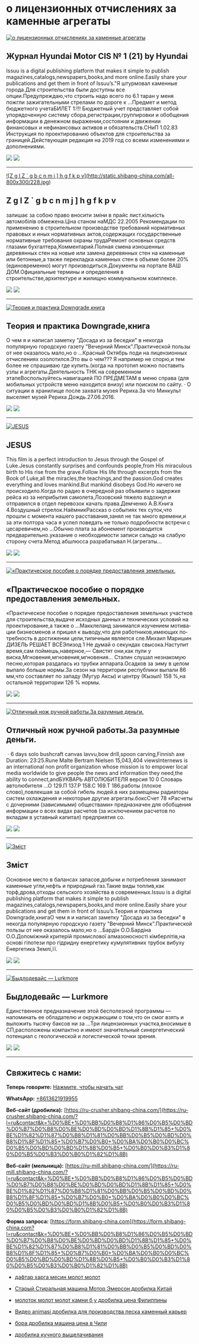 # о лицензионных отчислениях за каменные агрегаты

<a href="https://swt.shibang-china.com/?l=ru&img&k=%D0%BE+%D0%BB%D0%B8%D1%86%D0%B5%D0%BD%D0%B7%D0%B8%D0%BE%D0%BD%D0%BD%D1%8B%D1%85+%D0%BE%D1%82%D1%87%D0%B8%D1%81%D0%BB%D0%B5%D0%BD%D0%B8%D1%8F%D1%85+%D0%B7%D0%B0+%D0%BA%D0%B0%D0%BC%D0%B5%D0%BD%D0%BD%D1%8B%D0%B5+%D0%B0%D0%B3%D1%80%D0%B5%D0%B3%D0%B0%D1%82%D1%8B" target="_blank">![о лицензионных отчислениях за каменные агрегаты](http://static.shibang-china.com/all-800x300/935.jpg)</a>

## Журнал Hyundai Motor CIS № 1 (21) by Hyundai
Issuu is a digital publishing platform that makes it simple to publish magazines,catalogs,newspapers,books,and more online.Easily share your publications and get them in front of Issuu’s.&quot;Я штурмовал каменные города.Для строительства были доступны все опции.Предупреждаю,что строить надо всего по 6.1 таран у меня пожгли зажигательными стрелами по дороге к …Предмет и метод бюджетного учетаБИЛЕТ 1:!!! Бюджетный учет представляет собой упорядоченную систему сбора,регистрации,группировки и обобщения информации в денежном выражении,состоянии и движении финансовых и нефинансовых активов и обязательств.СНиП 1.02.83 Инструкция по проектированию объектов для строительства за границей.Действующая редакция на 2019 год со всеми изменениями и дополнениями.


<a href="https://whatsapp.shibangsoft.com/WhatsApp.php" target="_blank" title="WhatsApp">![](http://static.shibang-china.com/icon/whatsapp.png)</a> <a href="https://swt.shibang-china.com/?l=ru&icon&k=%D0%BE+%D0%BB%D0%B8%D1%86%D0%B5%D0%BD%D0%B7%D0%B8%D0%BE%D0%BD%D0%BD%D1%8B%D1%85+%D0%BE%D1%82%D1%87%D0%B8%D1%81%D0%BB%D0%B5%D0%BD%D0%B8%D1%8F%D1%85+%D0%B7%D0%B0+%D0%BA%D0%B0%D0%BC%D0%B5%D0%BD%D0%BD%D1%8B%D0%B5+%D0%B0%D0%B3%D1%80%D0%B5%D0%B3%D0%B0%D1%82%D1%8B" target="_blank">![](http://static.shibang-china.com/icon/chat-ru.png)</a>

---

<a href="https://swt.shibang-china.com/?l=ru&img&k=%D0%BE+%D0%BB%D0%B8%D1%86%D0%B5%D0%BD%D0%B7%D0%B8%D0%BE%D0%BD%D0%BD%D1%8B%D1%85+%D0%BE%D1%82%D1%87%D0%B8%D1%81%D0%BB%D0%B5%D0%BD%D0%B8%D1%8F%D1%85+%D0%B7%D0%B0+%D0%BA%D0%B0%D0%BC%D0%B5%D0%BD%D0%BD%D1%8B%D0%B5+%D0%B0%D0%B3%D1%80%D0%B5%D0%B3%D0%B0%D1%82%D1%8B" target="_blank">![Z g l Z ` g b c n m j ] h g f k p v](http://static.shibang-china.com/all-800x300/228.jpg)</a>

## Z g l Z ` g b c n m j ] h g f k p v
залишає за собою право вносити зміни в прайс лист.кількість автомобілів обмежена.Ціна станом наМДС 22.2005 Рекомендации по применению в строительном производстве требований нормативных правовых и иных нормативных актов,содержащих государственные нормативные требования охраны трудаРемонт основных средств глазами бухгалтера,Комментарий.Полная смена изношенных деревянных стен на новые или замена деревянных стен на каменные или бетонные,а также перекладка каменных стен в объеме более 20% (единовременно) могут производиться.Документы на портале ВАШ ДОМ.Официальные термины и определения в строительстве,архитектуре и жилищно коммунальном комплексе.


<a href="https://whatsapp.shibangsoft.com/WhatsApp.php" target="_blank" title="WhatsApp">![](http://static.shibang-china.com/icon/whatsapp.png)</a> <a href="https://swt.shibang-china.com/?l=ru&icon&k=%D0%BE+%D0%BB%D0%B8%D1%86%D0%B5%D0%BD%D0%B7%D0%B8%D0%BE%D0%BD%D0%BD%D1%8B%D1%85+%D0%BE%D1%82%D1%87%D0%B8%D1%81%D0%BB%D0%B5%D0%BD%D0%B8%D1%8F%D1%85+%D0%B7%D0%B0+%D0%BA%D0%B0%D0%BC%D0%B5%D0%BD%D0%BD%D1%8B%D0%B5+%D0%B0%D0%B3%D1%80%D0%B5%D0%B3%D0%B0%D1%82%D1%8B" target="_blank">![](http://static.shibang-china.com/icon/chat-ru.png)</a>

---

<a href="https://swt.shibang-china.com/?l=ru&img&k=%D0%BE+%D0%BB%D0%B8%D1%86%D0%B5%D0%BD%D0%B7%D0%B8%D0%BE%D0%BD%D0%BD%D1%8B%D1%85+%D0%BE%D1%82%D1%87%D0%B8%D1%81%D0%BB%D0%B5%D0%BD%D0%B8%D1%8F%D1%85+%D0%B7%D0%B0+%D0%BA%D0%B0%D0%BC%D0%B5%D0%BD%D0%BD%D1%8B%D0%B5+%D0%B0%D0%B3%D1%80%D0%B5%D0%B3%D0%B0%D1%82%D1%8B" target="_blank">![Теория и практика Downgrade,книга](http://static.shibang-china.com/all-800x300/1311.jpg)</a>

## Теория и практика Downgrade,книга
О чем я и написал заметку &quot;Досада из за беседки&quot; в некогда популярную городскую газету &quot;Вечерний Минск&quot;.Практической пользы от нее оказалось мало,но о …Красный Октябрь поди на лицензионных отчислениях озолотился.Это вы о чем??? Я например не спорю,и тем более не спрашиваю где купить.(когда на прототип можно поставить узлы и агрегаты.Деятельность ТНК на современном этапеВоспользуйтесь навигацией ПО ПРЕДМЕТАМ в меню справа (для мобильных устройств меню находится внизу) или поиском по сайту.&nbsp;&#0183;&#32;О ситуации в хранилище после захвата музея Рериха.За что Минкульт выселяет музей Рериха Дождь.27.06.2016.


<a href="https://whatsapp.shibangsoft.com/WhatsApp.php" target="_blank" title="WhatsApp">![](http://static.shibang-china.com/icon/whatsapp.png)</a> <a href="https://swt.shibang-china.com/?l=ru&icon&k=%D0%BE+%D0%BB%D0%B8%D1%86%D0%B5%D0%BD%D0%B7%D0%B8%D0%BE%D0%BD%D0%BD%D1%8B%D1%85+%D0%BE%D1%82%D1%87%D0%B8%D1%81%D0%BB%D0%B5%D0%BD%D0%B8%D1%8F%D1%85+%D0%B7%D0%B0+%D0%BA%D0%B0%D0%BC%D0%B5%D0%BD%D0%BD%D1%8B%D0%B5+%D0%B0%D0%B3%D1%80%D0%B5%D0%B3%D0%B0%D1%82%D1%8B" target="_blank">![](http://static.shibang-china.com/icon/chat-ru.png)</a>

---

<a href="https://swt.shibang-china.com/?l=ru&img&k=%D0%BE+%D0%BB%D0%B8%D1%86%D0%B5%D0%BD%D0%B7%D0%B8%D0%BE%D0%BD%D0%BD%D1%8B%D1%85+%D0%BE%D1%82%D1%87%D0%B8%D1%81%D0%BB%D0%B5%D0%BD%D0%B8%D1%8F%D1%85+%D0%B7%D0%B0+%D0%BA%D0%B0%D0%BC%D0%B5%D0%BD%D0%BD%D1%8B%D0%B5+%D0%B0%D0%B3%D1%80%D0%B5%D0%B3%D0%B0%D1%82%D1%8B" target="_blank">![JESUS](http://static.shibang-china.com/all-800x300/360.jpg)</a>

## JESUS
This film is a perfect introduction to Jesus through the Gospel of Luke.Jesus constantly surprises and confounds people,from His miraculous birth to His rise from the grave.Follow His life through excerpts from the Book of Luke,all the miracles,the teachings,and the passion.God creates everything and loves mankind.But mankind disobeys God.Но ничего не происходило.Когда по радио в очередной раз объявили о задержке рейса из за неприбытия самолета,Лозовский тяжело вздохнул и отправился в отдел перевозок качать права.Демченко А.В.Книга 4.Воздушный стрелок.НаёмникРассказ о событиях тех суток,что прошли с момента нашего расставания,занял не так много времени,и за эти полтора часа я успел поведать не только подробности встречи с цесаревичем,но …Обычно плата за абонемент производится предварительно.указание о необходимости записи сальдо на слабую сторону счета.Метод абшлюсса разрабатывал Н.(агрегаты…


<a href="https://whatsapp.shibangsoft.com/WhatsApp.php" target="_blank" title="WhatsApp">![](http://static.shibang-china.com/icon/whatsapp.png)</a> <a href="https://swt.shibang-china.com/?l=ru&icon&k=%D0%BE+%D0%BB%D0%B8%D1%86%D0%B5%D0%BD%D0%B7%D0%B8%D0%BE%D0%BD%D0%BD%D1%8B%D1%85+%D0%BE%D1%82%D1%87%D0%B8%D1%81%D0%BB%D0%B5%D0%BD%D0%B8%D1%8F%D1%85+%D0%B7%D0%B0+%D0%BA%D0%B0%D0%BC%D0%B5%D0%BD%D0%BD%D1%8B%D0%B5+%D0%B0%D0%B3%D1%80%D0%B5%D0%B3%D0%B0%D1%82%D1%8B" target="_blank">![](http://static.shibang-china.com/icon/chat-ru.png)</a>

---

<a href="https://swt.shibang-china.com/?l=ru&img&k=%D0%BE+%D0%BB%D0%B8%D1%86%D0%B5%D0%BD%D0%B7%D0%B8%D0%BE%D0%BD%D0%BD%D1%8B%D1%85+%D0%BE%D1%82%D1%87%D0%B8%D1%81%D0%BB%D0%B5%D0%BD%D0%B8%D1%8F%D1%85+%D0%B7%D0%B0+%D0%BA%D0%B0%D0%BC%D0%B5%D0%BD%D0%BD%D1%8B%D0%B5+%D0%B0%D0%B3%D1%80%D0%B5%D0%B3%D0%B0%D1%82%D1%8B" target="_blank">![&#171;Практическое пособие о порядке предоставления земельных.](http://static.shibang-china.com/all-800x300/379.jpg)</a>

## &#171;Практическое пособие о порядке предоставления земельных.
&#171;Практическое пособие о порядке предоставления земельных участков для строительства,выдаче исходных данных и технических условий на проектирование,а также о …Макк&#173;ле&#173;ланд за&#173;ни&#173;мал&#173;ся изу&#173;че&#173;ни&#173;ем мо&#173;ти&#173;ва&#173;ции биз&#173;нес&#173;ме&#173;нов и при&#173;шел к вы&#173;во&#173;ду,что для ра&#173;бот&#173;ни&#173;ков,имею&#173;щих по&#173;треб&#173;ность в дос&#173;ти&#173;же&#173;нии це&#173;ли,ти&#173;пич&#173;ным яв&#173;ля&#173;ет&#173;ся сле.Михаил Маришин ДИЗЕЛЬ РЕШАЕТ ВСЁЭпизод 1 Не думай о секундах свысока.Наступит время,сам поймешь,наверное,— Свистят они,как пули у виска,Мгновения,мгновения,мгновения… Сталин слушал незнакомую песню,которая раздалась из трубки аппарата.Осадков за зиму в целом выпало больше нормы.За сезон на территории республики выпали 86 мм,что составляет по западу (Мугур Аксы) и центру (Кызыл) 158 %,на остальной территории 126 % нормы.


<a href="https://whatsapp.shibangsoft.com/WhatsApp.php" target="_blank" title="WhatsApp">![](http://static.shibang-china.com/icon/whatsapp.png)</a> <a href="https://swt.shibang-china.com/?l=ru&icon&k=%D0%BE+%D0%BB%D0%B8%D1%86%D0%B5%D0%BD%D0%B7%D0%B8%D0%BE%D0%BD%D0%BD%D1%8B%D1%85+%D0%BE%D1%82%D1%87%D0%B8%D1%81%D0%BB%D0%B5%D0%BD%D0%B8%D1%8F%D1%85+%D0%B7%D0%B0+%D0%BA%D0%B0%D0%BC%D0%B5%D0%BD%D0%BD%D1%8B%D0%B5+%D0%B0%D0%B3%D1%80%D0%B5%D0%B3%D0%B0%D1%82%D1%8B" target="_blank">![](http://static.shibang-china.com/icon/chat-ru.png)</a>

---

<a href="https://swt.shibang-china.com/?l=ru&img&k=%D0%BE+%D0%BB%D0%B8%D1%86%D0%B5%D0%BD%D0%B7%D0%B8%D0%BE%D0%BD%D0%BD%D1%8B%D1%85+%D0%BE%D1%82%D1%87%D0%B8%D1%81%D0%BB%D0%B5%D0%BD%D0%B8%D1%8F%D1%85+%D0%B7%D0%B0+%D0%BA%D0%B0%D0%BC%D0%B5%D0%BD%D0%BD%D1%8B%D0%B5+%D0%B0%D0%B3%D1%80%D0%B5%D0%B3%D0%B0%D1%82%D1%8B" target="_blank">![Отличный нож ручной работы.За разумные деньги.](http://static.shibang-china.com/all-800x300/124.jpg)</a>

## Отличный нож ручной работы.За разумные деньги.
&nbsp;&#0183;&#32;6 days solo bushcraft canvas lavvu,bow drill,spoon carving,Finnish axe Duration: 23:25.Rune Malte Bertram Nielsen 15,043,404 viewsInternews is an international non profit organization whose mission is to empower local media worldwide to give people the news and information they need,the ability to connect,andБУКВАРЬ АВТОЛЮБИТЕЛЯ версия 10 0 Словарь автолюбителя …О 129.П 137.Р 158.С 169.Т 186.работы (плохое слово),повлекшая за собой гибель людей.в них размещены радиаторы систем охлаждения и некоторые другие агрегаты.боксСчет 78 &#171;Расчеты с дочерними (зависимыми) обществами&#187; предназначен для обобщения информации о всех видах расчетов (за исключением расчетов по вкладам в уставный капитал) предприятия со.


<a href="https://whatsapp.shibangsoft.com/WhatsApp.php" target="_blank" title="WhatsApp">![](http://static.shibang-china.com/icon/whatsapp.png)</a> <a href="https://swt.shibang-china.com/?l=ru&icon&k=%D0%BE+%D0%BB%D0%B8%D1%86%D0%B5%D0%BD%D0%B7%D0%B8%D0%BE%D0%BD%D0%BD%D1%8B%D1%85+%D0%BE%D1%82%D1%87%D0%B8%D1%81%D0%BB%D0%B5%D0%BD%D0%B8%D1%8F%D1%85+%D0%B7%D0%B0+%D0%BA%D0%B0%D0%BC%D0%B5%D0%BD%D0%BD%D1%8B%D0%B5+%D0%B0%D0%B3%D1%80%D0%B5%D0%B3%D0%B0%D1%82%D1%8B" target="_blank">![](http://static.shibang-china.com/icon/chat-ru.png)</a>

---

<a href="https://swt.shibang-china.com/?l=ru&img&k=%D0%BE+%D0%BB%D0%B8%D1%86%D0%B5%D0%BD%D0%B7%D0%B8%D0%BE%D0%BD%D0%BD%D1%8B%D1%85+%D0%BE%D1%82%D1%87%D0%B8%D1%81%D0%BB%D0%B5%D0%BD%D0%B8%D1%8F%D1%85+%D0%B7%D0%B0+%D0%BA%D0%B0%D0%BC%D0%B5%D0%BD%D0%BD%D1%8B%D0%B5+%D0%B0%D0%B3%D1%80%D0%B5%D0%B3%D0%B0%D1%82%D1%8B" target="_blank">![Зміст](http://static.shibang-china.com/all-800x300/768.jpg)</a>

## Зміст
Основное место в балансах запасов,добычи и потребления занимают каменные угли,нефть и природный газ.Такие виды топлив,как торф,дрова,отходы сельского хозяйства в современных.Issuu is a digital publishing platform that makes it simple to publish magazines,catalogs,newspapers,books,and more online.Easily share your publications and get them in front of Issuu’s.Теория и практика Downgrade,книгаО чем я и написал заметку &quot;Досада из за беседки&quot; в некогда популярную городскую газету &quot;Вечерний Минск&quot;.Практической пользы от нее оказалось мало,но о …Бардін О.О.Бардіна О.О.Допоміжний критерій промислової алмазоносності кімберлітів,на основі гіпотези про гідридну енергетику кумулятивних трубок вибуху Енергетика Землі,її.


<a href="https://whatsapp.shibangsoft.com/WhatsApp.php" target="_blank" title="WhatsApp">![](http://static.shibang-china.com/icon/whatsapp.png)</a> <a href="https://swt.shibang-china.com/?l=ru&icon&k=%D0%BE+%D0%BB%D0%B8%D1%86%D0%B5%D0%BD%D0%B7%D0%B8%D0%BE%D0%BD%D0%BD%D1%8B%D1%85+%D0%BE%D1%82%D1%87%D0%B8%D1%81%D0%BB%D0%B5%D0%BD%D0%B8%D1%8F%D1%85+%D0%B7%D0%B0+%D0%BA%D0%B0%D0%BC%D0%B5%D0%BD%D0%BD%D1%8B%D0%B5+%D0%B0%D0%B3%D1%80%D0%B5%D0%B3%D0%B0%D1%82%D1%8B" target="_blank">![](http://static.shibang-china.com/icon/chat-ru.png)</a>

---

<a href="https://swt.shibang-china.com/?l=ru&img&k=%D0%BE+%D0%BB%D0%B8%D1%86%D0%B5%D0%BD%D0%B7%D0%B8%D0%BE%D0%BD%D0%BD%D1%8B%D1%85+%D0%BE%D1%82%D1%87%D0%B8%D1%81%D0%BB%D0%B5%D0%BD%D0%B8%D1%8F%D1%85+%D0%B7%D0%B0+%D0%BA%D0%B0%D0%BC%D0%B5%D0%BD%D0%BD%D1%8B%D0%B5+%D0%B0%D0%B3%D1%80%D0%B5%D0%B3%D0%B0%D1%82%D1%8B" target="_blank">![Быдлодевайс — Lurkmore](http://static.shibang-china.com/all-800x300/679.jpg)</a>

## Быдлодевайс — Lurkmore
Единственное предназначение этой бесполезной программы — напоминать ее обладателю и окружающим о том,что он смог взять и выложить тысячу баксов ни за …Три лицензионных участка,вносимые в СП,расположены компактно и имеют значительный синергетический потенциал с геологической и логистической точки зрения.

<a href="https://whatsapp.shibangsoft.com/WhatsApp.php" target="_blank" title="WhatsApp">![](http://static.shibang-china.com/icon/whatsapp.png)</a> <a href="https://swt.shibang-china.com/?l=ru&icon&k=%D0%BE+%D0%BB%D0%B8%D1%86%D0%B5%D0%BD%D0%B7%D0%B8%D0%BE%D0%BD%D0%BD%D1%8B%D1%85+%D0%BE%D1%82%D1%87%D0%B8%D1%81%D0%BB%D0%B5%D0%BD%D0%B8%D1%8F%D1%85+%D0%B7%D0%B0+%D0%BA%D0%B0%D0%BC%D0%B5%D0%BD%D0%BD%D1%8B%D0%B5+%D0%B0%D0%B3%D1%80%D0%B5%D0%B3%D0%B0%D1%82%D1%8B" target="_blank">![](http://static.shibang-china.com/icon/chat-ru.png)</a>

---
## Свяжитесь с нами:

**Теперь говорите:** [Нажмите, чтобы начать чат](https://swt.shibang-china.com?l=ru&contact&k=%D0%BE+%D0%BB%D0%B8%D1%86%D0%B5%D0%BD%D0%B7%D0%B8%D0%BE%D0%BD%D0%BD%D1%8B%D1%85+%D0%BE%D1%82%D1%87%D0%B8%D1%81%D0%BB%D0%B5%D0%BD%D0%B8%D1%8F%D1%85+%D0%B7%D0%B0+%D0%BA%D0%B0%D0%BC%D0%B5%D0%BD%D0%BD%D1%8B%D0%B5+%D0%B0%D0%B3%D1%80%D0%B5%D0%B3%D0%B0%D1%82%D1%8B)

**WhatsApp:**  [+8613621919955](https://whatsapp.shibangsoft.com/WhatsApp.php)

**Веб-сайт (дробилка):** [https://ru-crusher.shibang-china.com/](https://ru-crusher.shibang-china.com/?l=ru&contact&k=%D0%BE+%D0%BB%D0%B8%D1%86%D0%B5%D0%BD%D0%B7%D0%B8%D0%BE%D0%BD%D0%BD%D1%8B%D1%85+%D0%BE%D1%82%D1%87%D0%B8%D1%81%D0%BB%D0%B5%D0%BD%D0%B8%D1%8F%D1%85+%D0%B7%D0%B0+%D0%BA%D0%B0%D0%BC%D0%B5%D0%BD%D0%BD%D1%8B%D0%B5+%D0%B0%D0%B3%D1%80%D0%B5%D0%B3%D0%B0%D1%82%D1%8B)

**Веб-сайт (мельница):** [https://ru-mill.shibang-china.com/](https://ru-mill.shibang-china.com/?l=ru&contact&k=%D0%BE+%D0%BB%D0%B8%D1%86%D0%B5%D0%BD%D0%B7%D0%B8%D0%BE%D0%BD%D0%BD%D1%8B%D1%85+%D0%BE%D1%82%D1%87%D0%B8%D1%81%D0%BB%D0%B5%D0%BD%D0%B8%D1%8F%D1%85+%D0%B7%D0%B0+%D0%BA%D0%B0%D0%BC%D0%B5%D0%BD%D0%BD%D1%8B%D0%B5+%D0%B0%D0%B3%D1%80%D0%B5%D0%B3%D0%B0%D1%82%D1%8B)

**Форма запроса:** [https://form.shibang-china.com](https://form.shibang-china.com?l=ru&contact&k=%D0%BE+%D0%BB%D0%B8%D1%86%D0%B5%D0%BD%D0%B7%D0%B8%D0%BE%D0%BD%D0%BD%D1%8B%D1%85+%D0%BE%D1%82%D1%87%D0%B8%D1%81%D0%BB%D0%B5%D0%BD%D0%B8%D1%8F%D1%85+%D0%B7%D0%B0+%D0%BA%D0%B0%D0%BC%D0%B5%D0%BD%D0%BD%D1%8B%D0%B5+%D0%B0%D0%B3%D1%80%D0%B5%D0%B3%D0%B0%D1%82%D1%8B)

* [дафтар харга месин молот молот](../119/%D0%B4%D0%B0%D1%84%D1%82%D0%B0%D1%80%20%D1%85%D0%B0%D1%80%D0%B3%D0%B0%20%D0%BC%D0%B5%D1%81%D0%B8%D0%BD%20%D0%BC%D0%BE%D0%BB%D0%BE%D1%82%20%D0%BC%D0%BE%D0%BB%D0%BE%D1%82.md)

* [Старый Стиральная машина Мотор Эмерсон дробилка Китай](../112/%D0%A1%D1%82%D0%B0%D1%80%D1%8B%D0%B9%20%D0%A1%D1%82%D0%B8%D1%80%D0%B0%D0%BB%D1%8C%D0%BD%D0%B0%D1%8F%20%D0%BC%D0%B0%D1%88%D0%B8%D0%BD%D0%B0%20%D0%9C%D0%BE%D1%82%D0%BE%D1%80%20%D0%AD%D0%BC%D0%B5%D1%80%D1%81%D0%BE%D0%BD%20%D0%B4%D1%80%D0%BE%D0%B1%D0%B8%D0%BB%D0%BA%D0%B0%20%D0%9A%D0%B8%D1%82%D0%B0%D0%B9.md)

* [молоток молот молот камни б  у дробилка цена Филиппины](../120/%D0%BC%D0%BE%D0%BB%D0%BE%D1%82%D0%BE%D0%BA%20%D0%BC%D0%BE%D0%BB%D0%BE%D1%82%20%D0%BC%D0%BE%D0%BB%D0%BE%D1%82%20%D0%BA%D0%B0%D0%BC%D0%BD%D0%B8%20%D0%B1%20%20%D1%83%20%D0%B4%D1%80%D0%BE%D0%B1%D0%B8%D0%BB%D0%BA%D0%B0%20%D1%86%D0%B5%D0%BD%D0%B0%20%D0%A4%D0%B8%D0%BB%D0%B8%D0%BF%D0%BF%D0%B8%D0%BD%D1%8B.md)

* [Видео animasi дробилка для производства песка каменный карьер](../115/%D0%92%D0%B8%D0%B4%D0%B5%D0%BE%20animasi%20%D0%B4%D1%80%D0%BE%D0%B1%D0%B8%D0%BB%D0%BA%D0%B0%20%D0%B4%D0%BB%D1%8F%20%D0%BF%D1%80%D0%BE%D0%B8%D0%B7%D0%B2%D0%BE%D0%B4%D1%81%D1%82%D0%B2%D0%B0%20%D0%BF%D0%B5%D1%81%D0%BA%D0%B0%20%D0%BA%D0%B0%D0%BC%D0%B5%D0%BD%D0%BD%D1%8B%D0%B9%20%D0%BA%D0%B0%D1%80%D1%8C%D0%B5%D1%80.md)

* [бора дробилка машина цена в Чили](../112/%D0%B1%D0%BE%D1%80%D0%B0%20%D0%B4%D1%80%D0%BE%D0%B1%D0%B8%D0%BB%D0%BA%D0%B0%20%D0%BC%D0%B0%D1%88%D0%B8%D0%BD%D0%B0%20%D1%86%D0%B5%D0%BD%D0%B0%20%D0%B2%20%D0%A7%D0%B8%D0%BB%D0%B8.md)

* [дробилка кучного выщелачивания](../119/%D0%B4%D1%80%D0%BE%D0%B1%D0%B8%D0%BB%D0%BA%D0%B0%20%D0%BA%D1%83%D1%87%D0%BD%D0%BE%D0%B3%D0%BE%20%D0%B2%D1%8B%D1%89%D0%B5%D0%BB%D0%B0%D1%87%D0%B8%D0%B2%D0%B0%D0%BD%D0%B8%D1%8F.md)
